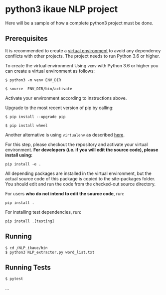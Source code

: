 # python3 ikaue NLP project

Here will be a sample of how a complete python3 project must be done.



## Prerequisites
It is recommended to create a [virtual environment](https://docs.python.org/3/library/venv.html) to
avoid any dependency conflicts with other projects. The project needs to run Python 3.6 or higher. 

To create the virtual environment Using `venv` with Python 3.6 or higher you can create a virtual environment as follows:

```
$ python3 -m venv ENV_DIR

$ source  ENV_DIR/bin/activate
```

Activate your environment according to instructions above.

Upgrade to the most recent version of pip by calling:

```
$ pip install --upgrade pip

$ pip install wheel
```

Another alternative is using `virtualenv` as described
[here](https://the-hitchhikers-guide-to-packaging.readthedocs.io/en/latest/virtualenv.html#creating-a-virtualenv).

For this step, please checkout the repository and activate your virtual environment.
**For developers (i.e. if you will edit the source code), please install using:**

```
pip install -e .
```

All depending packages are installed in the virtual environment, but the actual source code of this
package is copied to the site-packages folder. You should edit and run the code from the
checked-out source directory.

For users **who do not intend to edit the source code**, run:

```
pip install .
```

For installing test dependencies, run: 
```
pip install .[testing]
```


## Running
```
$ cd /NLP_ikaue/bin
$ python3 NLP_extractor.py word_list.txt
```
## Running Tests
```
$ pytest
```
...
